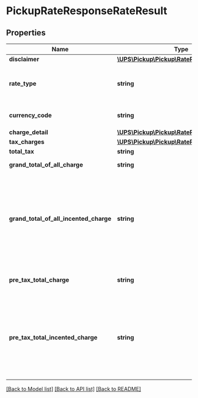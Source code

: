 # PickupRateResponseRateResult

## Properties
Name | Type | Description | Notes
------------ | ------------- | ------------- | -------------
**disclaimer** | [**\UPS\Pickup\Pickup\RateResultDisclaimer**](RateResultDisclaimer.md) |  | [optional] 
**rate_type** | **string** | Indicates the pickup is rated as same-day or future-day pickup. - SD &#x3D; Same-day Pickup - FD &#x3D; Future-day Pickup | [optional] 
**currency_code** | **string** | IATA currency codes for the pickup charge. Such as USD | 
**charge_detail** | [**\UPS\Pickup\Pickup\RateResultChargeDetail**](RateResultChargeDetail.md) |  | [optional] 
**tax_charges** | [**\UPS\Pickup\Pickup\RateResultTaxCharges**](RateResultTaxCharges.md) |  | [optional] 
**total_tax** | **string** | The sum of all taxes. | [optional] 
**grand_total_of_all_charge** | **string** | The grand total of each charge and applied tax. | [optional] 
**grand_total_of_all_incented_charge** | **string** | The grand total of each incented charge and applied tax. Only present if 1. UserLevelDiscountIndicator &#x3D; Y and User Level Promotion is applied to the pickup or 2 .if any incentive rate is applied to the pickup and SubVersion on the request is greater than or equal to 1707. | [optional] 
**pre_tax_total_charge** | **string** | Total of charges before taxes. Only present when tax details requested in input. | [optional] 
**pre_tax_total_incented_charge** | **string** | Total of incented charges before taxes. Only present if 1. UserLevelDiscountIndicator &#x3D; Y and User Level Promotion is applied to the pickup or 2 .if any incentive rate is applied to the pickup and SubVersion on the request is greater than or equal to 1707. | [optional] 

[[Back to Model list]](../../README.md#documentation-for-models) [[Back to API list]](../../README.md#documentation-for-api-endpoints) [[Back to README]](../../README.md)


